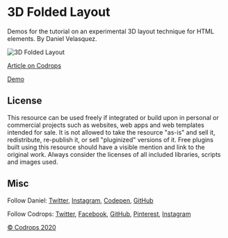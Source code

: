# 3D Folded Layout

Demos for the tutorial on an experimental 3D layout technique for HTML elements. By Daniel Velasquez.

![3D Folded Layout](https://tympanus.net/codrops/wp-content/uploads/2020/01/FoldingDOM_featured.jpg)

[Article on Codrops](https://tympanus.net/codrops/?p=46441)

[Demo](http://tympanus.net/Tutorials/FoldingDOM/)

## License
This resource can be used freely if integrated or build upon in personal or commercial projects such as websites, web apps and web templates intended for sale. It is not allowed to take the resource "as-is" and sell it, redistribute, re-publish it, or sell "pluginized" versions of it. Free plugins built using this resource should have a visible mention and link to the original work. Always consider the licenses of all included libraries, scripts and images used.

## Misc

Follow Daniel: [Twitter](https://twitter.com/Anemolito), [Instagram](https://www.instagram.com/anemolito/), [Codepen](https://codepen.io/Anemolo/), [GitHub](https://github.com/Anemolo) 

Follow Codrops: [Twitter](http://www.twitter.com/codrops), [Facebook](http://www.facebook.com/codrops), [GitHub](https://github.com/codrops), [Pinterest](http://www.pinterest.com/codrops/), [Instagram](https://www.instagram.com/codropsss/)


[© Codrops 2020](http://www.codrops.com)





